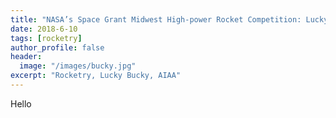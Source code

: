 ```yaml
---
title: "NASA’s Space Grant Midwest High-power Rocket Competition: Lucky Bucky"
date: 2018-6-10
tags: [rocketry]
author_profile: false
header:
  image: "/images/bucky.jpg"
excerpt: "Rocketry, Lucky Bucky, AIAA"
---
```

Hello
